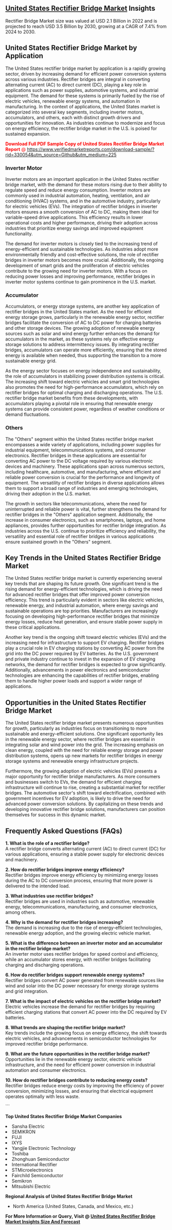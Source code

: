 <h2><a href="https://www.verifiedmarketreports.com/download-sample/?rid=330054&amp;utm_source=Github&amp;utm_medium=225" target="_blank">United States Rectifier Bridge Market</a> Insights</h2><p>Rectifier Bridge Market size was valued at USD 2.1 Billion in 2022 and is projected to reach USD 3.5 Billion by 2030, growing at a CAGR of 7.4% from 2024 to 2030.</p><p> <h2>United States Rectifier Bridge Market by Application</h2> <p>The United States rectifier bridge market by application is a rapidly growing sector, driven by increasing demand for efficient power conversion systems across various industries. Rectifier bridges are integral in converting alternating current (AC) to direct current (DC), playing a key role in applications such as power supplies, automotive systems, and industrial equipment. The demand for these systems is primarily fueled by the rise of electric vehicles, renewable energy systems, and automation in manufacturing. In the context of applications, the United States market is categorized into several key segments, including inverter motors, accumulators, and others, each with distinct growth drivers and opportunities for innovation. As industries continue to modernize and focus on energy efficiency, the rectifier bridge market in the U.S. is poised for sustained expansion. <p><span class=""><span style="color: #ff0000;"><strong>Download Full PDF Sample Copy of United States Rectifier Bridge Market Report</strong> @ </span><a href="https://www.verifiedmarketreports.com/download-sample/?rid=330054&amp;utm_source=Github&amp;utm_medium=225" target="_blank">https://www.verifiedmarketreports.com/download-sample/?rid=330054&amp;utm_source=Github&amp;utm_medium=225</a></span></p> <h3>Inverter Motor</h3> <p>Inverter motors are an important application in the United States rectifier bridge market, with the demand for these motors rising due to their ability to regulate speed and reduce energy consumption. Inverter motors are commonly used in industrial automation, heating, ventilation, and air conditioning (HVAC) systems, and in the automotive industry, particularly for electric vehicles (EVs). The integration of rectifier bridges in inverter motors ensures a smooth conversion of AC to DC, making them ideal for variable-speed drive applications. This efficiency results in lower operational costs and higher performance, driving their adoption across industries that prioritize energy savings and improved equipment functionality.</p> <p>The demand for inverter motors is closely tied to the increasing trend of energy-efficient and sustainable technologies. As industries adopt more environmentally friendly and cost-effective solutions, the role of rectifier bridges in inverter motors becomes more crucial. Additionally, the ongoing development of smart grids and the proliferation of electric vehicles contribute to the growing need for inverter motors. With a focus on reducing power losses and improving performance, rectifier bridges in inverter motor systems continue to gain prominence in the U.S. market.</p> <h3>Accumulator</h3> <p>Accumulators, or energy storage systems, are another key application of rectifier bridges in the United States market. As the need for efficient energy storage grows, particularly in the renewable energy sector, rectifier bridges facilitate the conversion of AC to DC power for charging batteries and other storage devices. The growing adoption of renewable energy sources such as solar and wind energy further enhances the demand for accumulators in the market, as these systems rely on effective energy storage solutions to address intermittency issues. By integrating rectifier bridges, accumulators can operate more efficiently, ensuring that the stored energy is available when needed, thus supporting the transition to a more sustainable energy grid.</p> <p>As the energy sector focuses on energy independence and sustainability, the role of accumulators in stabilizing power distribution systems is critical. The increasing shift toward electric vehicles and smart grid technologies also promotes the need for high-performance accumulators, which rely on rectifier bridges for optimal charging and discharging operations. The U.S. rectifier bridge market benefits from these developments, with accumulators playing a pivotal role in ensuring that renewable energy systems can provide consistent power, regardless of weather conditions or demand fluctuations.</p> <h3>Others</h3> <p>The "Others" segment within the United States rectifier bridge market encompasses a wide variety of applications, including power supplies for industrial equipment, telecommunications systems, and consumer electronics. Rectifier bridges in these applications are essential for converting AC power to the DC voltage required by various electronic devices and machinery. These applications span across numerous sectors, including healthcare, automotive, and manufacturing, where efficient and reliable power conversion is crucial for the performance and longevity of equipment. The versatility of rectifier bridges in diverse applications allows them to support a broad range of industries and emerging technologies, driving their adoption in the U.S. market.</p> <p>The growth in sectors like telecommunications, where the need for uninterrupted and reliable power is vital, further strengthens the demand for rectifier bridges in the "Others" application segment. Additionally, the increase in consumer electronics, such as smartphones, laptops, and home appliances, provides further opportunities for rectifier bridge integration. As industries across the U.S. continue to prioritize efficiency and reliability, the versatility and essential role of rectifier bridges in various applications ensure sustained growth in the "Others" segment.</p> <h2>Key Trends in the United States Rectifier Bridge Market</h2> <p>The United States rectifier bridge market is currently experiencing several key trends that are shaping its future growth. One significant trend is the rising demand for energy-efficient technologies, which is driving the need for advanced rectifier bridges that offer improved power conversion efficiency. This trend is particularly evident in sectors like electric vehicles, renewable energy, and industrial automation, where energy savings and sustainable operations are top priorities. Manufacturers are increasingly focusing on developing high-performance rectifier bridges that minimize energy losses, reduce heat generation, and ensure stable power supply in these critical applications.</p> <p>Another key trend is the ongoing shift toward electric vehicles (EVs) and the increasing need for infrastructure to support EV charging. Rectifier bridges play a crucial role in EV charging stations by converting AC power from the grid into the DC power required by EV batteries. As the U.S. government and private industry continue to invest in the expansion of EV charging networks, the demand for rectifier bridges is expected to grow significantly. Additionally, advancements in power electronics and semiconductor technologies are enhancing the capabilities of rectifier bridges, enabling them to handle higher power loads and support a wider range of applications.</p> <h2>Opportunities in the United States Rectifier Bridge Market</h2> <p>The United States rectifier bridge market presents numerous opportunities for growth, particularly as industries focus on transitioning to more sustainable and energy-efficient solutions. One significant opportunity lies in the renewable energy sector, where rectifier bridges are essential in integrating solar and wind power into the grid. The increasing emphasis on clean energy, coupled with the need for reliable energy storage and power distribution systems, opens up new markets for rectifier bridges in energy storage systems and renewable energy infrastructure projects.</p> <p>Furthermore, the growing adoption of electric vehicles (EVs) presents a major opportunity for rectifier bridge manufacturers. As more consumers and businesses switch to EVs, the demand for efficient charging infrastructure will continue to rise, creating a substantial market for rectifier bridges. The automotive sector's shift toward electrification, combined with government incentives for EV adoption, is likely to drive the need for advanced power conversion solutions. By capitalizing on these trends and developing innovative rectifier bridge solutions, manufacturers can position themselves for success in this dynamic market.</p> <h2>Frequently Asked Questions (FAQs)</h2> <p><strong>1. What is the role of a rectifier bridge?</strong><br> A rectifier bridge converts alternating current (AC) to direct current (DC) for various applications, ensuring a stable power supply for electronic devices and machinery.</p> <p><strong>2. How do rectifier bridges improve energy efficiency?</strong><br> Rectifier bridges improve energy efficiency by minimizing energy losses during the AC to DC conversion process, ensuring that more power is delivered to the intended load.</p> <p><strong>3. What industries use rectifier bridges?</strong><br> Rectifier bridges are used in industries such as automotive, renewable energy, telecommunications, manufacturing, and consumer electronics, among others.</p> <p><strong>4. Why is the demand for rectifier bridges increasing?</strong><br> The demand is increasing due to the rise of energy-efficient technologies, renewable energy adoption, and the growing electric vehicle market.</p> <p><strong>5. What is the difference between an inverter motor and an accumulator in the rectifier bridge market?</strong><br> An inverter motor uses rectifier bridges for speed control and efficiency, while an accumulator stores energy, with rectifier bridges facilitating charging and discharging operations.</p> <p><strong>6. How do rectifier bridges support renewable energy systems?</strong><br> Rectifier bridges convert AC power generated from renewable sources like wind and solar into the DC power necessary for energy storage systems and grid integration.</p> <p><strong>7. What is the impact of electric vehicles on the rectifier bridge market?</strong><br> Electric vehicles increase the demand for rectifier bridges by requiring efficient charging stations that convert AC power into the DC required by EV batteries.</p> <p><strong>8. What trends are shaping the rectifier bridge market?</strong><br> Key trends include the growing focus on energy efficiency, the shift towards electric vehicles, and advancements in semiconductor technologies for improved rectifier bridge performance.</p> <p><strong>9. What are the future opportunities in the rectifier bridge market?</strong><br> Opportunities lie in the renewable energy sector, electric vehicle infrastructure, and the need for efficient power conversion in industrial automation and consumer electronics.</p> <p><strong>10. How do rectifier bridges contribute to reducing energy costs?</strong><br> Rectifier bridges reduce energy costs by improving the efficiency of power conversion, minimizing losses, and ensuring that electrical equipment operates optimally with less waste.</p> ```</p><p><strong>Top United States Rectifier Bridge Market Companies</strong></p><div data-test-id=""><p><li>Sansha Electric</li><li> SEMIKRON</li><li> FUJI</li><li> IXYS</li><li> Yangjie Electronic Technology</li><li> Toshiba</li><li> Zhonghuan Semiconductor</li><li> International Rectifier</li><li> STMicroelectronics</li><li> Fairchild Semiconductor</li><li> Semikron</li><li> Mitsubishi Electric</li></p><div><strong>Regional Analysis of&nbsp;United States Rectifier Bridge Market</strong></div><ul><li dir="ltr"><p dir="ltr">North America&nbsp;(United States, Canada, and Mexico, etc.)</p></li></ul><p><strong>For More Information or Query, Visit @&nbsp;</strong><strong><a href="https://www.verifiedmarketreports.com/product/rectifier-bridge-market/?utm_source=Github&amp;utm_medium=225" target="_blank">United States Rectifier Bridge Market Insights Size And Forecast</a></strong></p></div>
